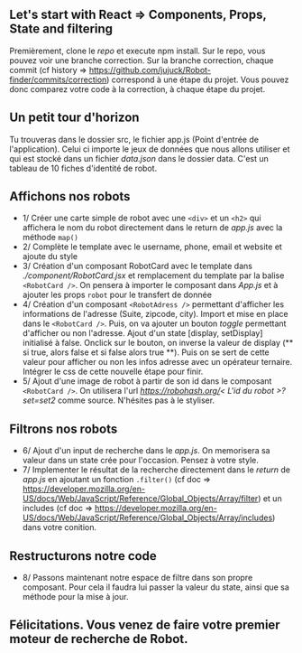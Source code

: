 ## Let's start with React => Components, Props, State and filtering

Premièrement, clone le *repo* et execute npm install.
Sur le repo, vous pouvez voir une branche correction. Sur la branche correction, chaque commit (cf history => https://github.com/jujuck/Robot-finder/commits/correction) correspond à une étape du projet. Vous pouvez donc comparez votre code à la correction, à chaque étape du projet.

## Un petit tour d'horizon
Tu trouveras dans le dossier src, le fichier app.js (Point d'entrée de l'application). Celui ci importe le jeux de données que nous allons utiliser et qui est stocké dans un fichier *data.json* dans le dossier data. C'est un tableau de 10 fiches d'identité de robot.

## Affichons nos robots
- 1/ Créer une carte simple de robot avec une ```<div>``` et un ```<h2>``` qui affichera le nom du robot directement dans le return de *app.js* avec la méthode `map()`
- 2/ Complète le template avec le username, phone, email et website et ajoute du style
- 3/ Création d'un composant RobotCard avec le template dans *./component/RobotCard.jsx* et remplacement du template par la balise `<RobotCard />`. On pensera à importer le composant dans *App.js* et à ajouter les props `robot` pour le transfert de donnée
- 4/ Création d'un composant `<RobotAdress />` permettant d'afficher les informations de l'adresse (Suite, zipcode, city). Import et mise en place dans le `<RobotCard />`. Puis, on va ajouter un bouton *toggle* permettant d'afficher ou non l'adresse. Ajout d'un state [display, setDisplay] initialisé à false. Onclick sur le bouton, on inverse la valeur de display (** si true, alors false et si false alors true **). Puis on se sert de cette valeur pour afficher ou non les infos adresse avec un opérateur ternaire. Intégrer le css de cette nouvelle étape pour finir.
- 5/ Ajout d'une image de robot à partir de son id dans le composant `<RobotCard />`. On utilisera l'url *https://robohash.org/< L'id du robot >?set=set2* comme source. N'hésites pas à le styliser.

## Filtrons nos robots
- 6/ Ajout d'un input de recherche dans le *app.js*. On memorisera sa valeur dans un state crée pour l'occasion. Pensez à votre style.
- 7/ Implementer le résultat de la recherche directement dans le *return* de *app.js* en ajoutant un  fonction `.filter()` (cf doc => https://developer.mozilla.org/en-US/docs/Web/JavaScript/Reference/Global_Objects/Array/filter) et un includes (cf doc => https://developer.mozilla.org/en-US/docs/Web/JavaScript/Reference/Global_Objects/Array/includes) dans votre conition.

## Restructurons notre code
- 8/ Passons maintenant notre espace de filtre dans son propre composant. Pour cela il faudra lui passer la valeur du state, ainsi que sa méthode pour la mise à jour.

## Félicitations. Vous venez de faire votre premier moteur de recherche de Robot.


